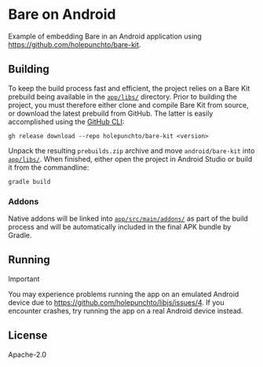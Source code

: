 # Bare on Android

Example of embedding Bare in an Android application using <https://github.com/holepunchto/bare-kit>.

## Building

To keep the build process fast and efficient, the project relies on a Bare Kit prebuild being available in the [`app/libs/`](app/libs) directory. Prior to building the project, you must therefore either clone and compile Bare Kit from source, or download the latest prebuild from GitHub. The latter is easily accomplished using the [GitHub CLI](https://cli.github.com):

```console
gh release download --repo holepunchto/bare-kit <version>
```

Unpack the resulting `prebuilds.zip` archive and move `android/bare-kit` into [`app/libs/`](app/libs). When finished, either open the project in Android Studio or build it from the commandline:

```console
gradle build
```

### Addons

Native addons will be linked into [`app/src/main/addons/`](app/src/main/addons) as part of the build process and will be automatically included in the final APK bundle by Gradle.

## Running

> [!IMPORTANT]
> You may experience problems running the app on an emulated Android device due to https://github.com/holepunchto/libjs/issues/4. If you encounter crashes, try running the app on a real Android device instead.

## License

Apache-2.0
